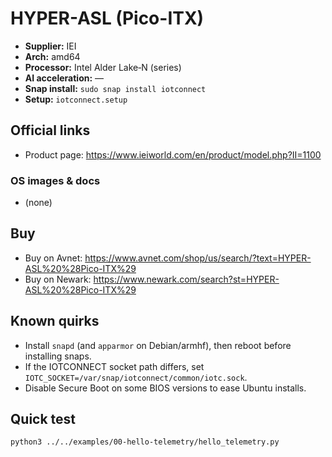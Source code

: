 # HYPER-ASL (Pico-ITX)

- **Supplier:** IEI
- **Arch:** amd64
- **Processor:** Intel Alder Lake‑N (series)
- **AI acceleration:** —
- **Snap install:** `sudo snap install iotconnect`
- **Setup:** `iotconnect.setup`

## Official links
- Product page: https://www.ieiworld.com/en/product/model.php?II=1100

### OS images & docs
- (none)

## Buy
- Buy on Avnet: https://www.avnet.com/shop/us/search/?text=HYPER-ASL%20%28Pico-ITX%29
- Buy on Newark: https://www.newark.com/search?st=HYPER-ASL%20%28Pico-ITX%29

## Known quirks
- Install `snapd` (and `apparmor` on Debian/armhf), then reboot before installing snaps.
- If the IOTCONNECT socket path differs, set `IOTC_SOCKET=/var/snap/iotconnect/common/iotc.sock`.
- Disable Secure Boot on some BIOS versions to ease Ubuntu installs.

## Quick test
```bash
python3 ../../examples/00-hello-telemetry/hello_telemetry.py
```
